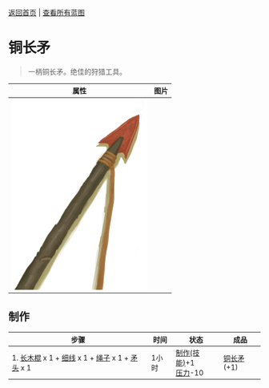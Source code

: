 [返回首页](index.md)   |  [查看所有蓝图](blueprint.md)
# 铜长矛  
> 一柄铜长矛。绝佳的狩猎工具。  
  
  属性  |   图片   
 ----  |  ----:   
   |  ![](Sprite/SpearCopper.png)   
  
## 制作  
步骤  |  时间  |  状态  |  成品  
----  |  ----  |  ----  |  ----  
1. [长木棍](StickLong.md) x 1 + [细线](CordFiber.md) x 1 + [绳子](Rope.md) x 1 + [矛头](SpearHead.md) x 1  |  1小时  |  [制作(技能)](Skill_Crafting.md)+1<br>[压力](Stress.md)-10  |  [铜长矛](SpearCopper.md)(+1)  
